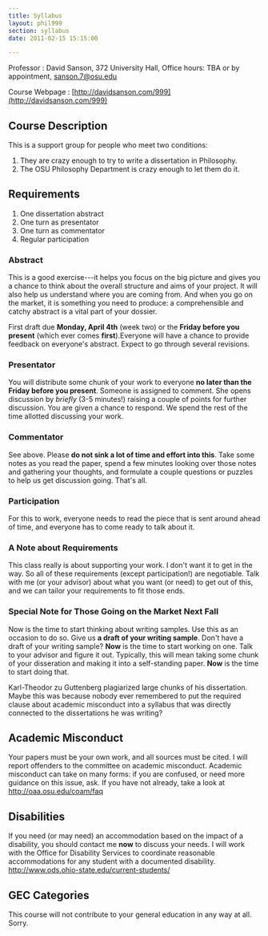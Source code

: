 ```yaml
---
title: Syllabus
layout: phil999
section: syllabus
date: 2011-02-15 15:15:00

---
```


Professor
:	David Sanson, 372 University Hall, Office hours: TBA or by appointment, sanson.7@osu.edu

Course Webpage
:	[http://davidsanson.com/999](http://davidsanson.com/999)

## Course Description ##

This is a support group for people who meet two conditions:

1. They are crazy enough to try to write a dissertation in Philosophy.
2. The OSU Philosophy Department is crazy enough to let them do it.

## Requirements ##

1. One dissertation abstract
2. One turn as presentator
3. One turn as commentator
4. Regular participation

### Abstract ###

This is a good exercise---it helps you focus on the big picture and gives you a chance to think about the overall structure and aims of your project. It will also help us understand where you are coming from. And when you go on the market, it is something you need to produce: a comprehensible and catchy abstract is a vital part of your dossier. 

First draft due **Monday, April 4th** (week two) or the **Friday before you present** (which ever comes **first**).Everyone will have a chance to provide feedback on everyone's abstract. Expect to go through several revisions.

### Presentator ###

You will distribute some chunk of your work to everyone **no later than the Friday before you present**. Someone is assigned to comment. She opens discussion by *briefly* (3-5 minutes!) raising a couple of points for further discussion. You are given a chance to respond. We spend the rest of the time allotted discussing your work.

### Commentator ###

See above. Please **do not sink a lot of time and effort into this**. Take some notes as you read the paper, spend a few minutes looking over those notes and gathering your thoughts, and formulate a couple questions or puzzles to help us get discussion going. That's all.

### Participation ###

For this to work, everyone needs to read the piece that is sent around ahead of time, and everyone has to come ready to talk about it.

### A Note about Requirements ###

This class really is about supporting your work. I don't want it to get in the way. So all of these requirements (except participation!) are negotiable. Talk with me (or your advisor) about what you want (or need) to get out of this, and we can tailor your requirements to fit those ends.

### Special Note for Those Going on the Market Next Fall ###

Now is the time to start thinking about writing samples. Use this as an occasion to do so. Give us **a draft of your writing sample**. Don't have a draft of your writing sample? **Now** is the time to start working on one. Talk to your advisor and figure it out. Typically, this will mean taking some chunk of your disseration and making it into a self-standing paper. **Now** is the time to start doing that.

<div id="boilerplate">

Karl-Theodor zu Guttenberg plagiarized large chunks of his dissertation. Maybe this was because nobody ever remembered to put the required clause about academic misconduct into a syllabus that was directly connected to the dissertations he was writing?

## Academic Misconduct  ##

Your papers must be your own work, and all sources must be cited. I will report offenders to the committee on academic misconduct. Academic misconduct can take on many forms: if you are confused, or need more guidance on this issue, ask. If you have not already, take a look at <http://oaa.osu.edu/coam/faq>

## Disabilities ##

If you need (or may need) an accommodation based on the impact of a disability, you should contact me **now** to discuss your needs. I will work with the Office for Disability Services to coordinate reasonable accommodations for any student with a documented disability. <http://www.ods.ohio-state.edu/current-students/>

## GEC Categories ##

This course will not contribute to your general education in any way at all. Sorry.

</div>


